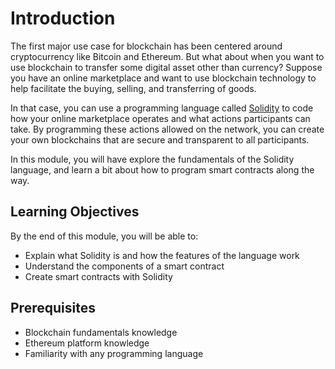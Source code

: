 # Introduction

The first major use case for blockchain has been centered around cryptocurrency like Bitcoin and Ethereum. But what about when you want to use blockchain to transfer some digital asset other than currency? Suppose you have an online marketplace and want to use blockchain technology to help facilitate the buying, selling, and transferring of goods.

In that case, you can use a programming language called [Solidity](https://solidity.readthedocs.io/) to code how your online marketplace operates and what actions participants can take. By programming these actions allowed on the network, you can create your own blockchains that are secure and transparent to all participants.

In this module, you will have explore the fundamentals of the Solidity language, and learn a bit about how to program smart contracts along the way. 

## Learning Objectives
By the end of this module, you will be able to:

- Explain what Solidity is and how the features of the language work
- Understand the components of a smart contract
- Create smart contracts with Solidity

## Prerequisites

- Blockchain fundamentals knowledge
- Ethereum platform knowledge
- Familiarity with any programming language